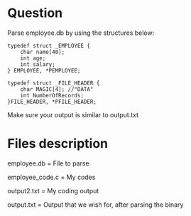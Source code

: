 # Question
Parse employee.db by using the structures below:
```
typedef struct _EMPLOYEE {
    char name[40];
    int age;
    int salary;
} EMPLOYEE, *PEMPLOYEE;

typedef struct _FILE_HEADER {
    char MAGIC[4]; //"DATA"
    int NumberOfRecords;
}FILE_HEADER, *PFILE_HEADER;
```
Make sure your output is similar to output.txt

# Files description
employee.db = File to parse

employee_code.c = My codes

output2.txt = My coding output

output.txt = Output that we wish for, after parsing the binary

